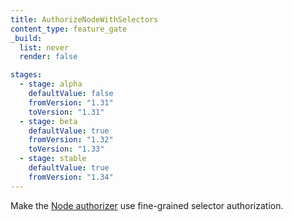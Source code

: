 ```yaml
---
title: AuthorizeNodeWithSelectors
content_type: feature_gate
_build:
  list: never
  render: false

stages:
  - stage: alpha
    defaultValue: false
    fromVersion: "1.31"
    toVersion: "1.31"
  - stage: beta
    defaultValue: true
    fromVersion: "1.32"
    toVersion: "1.33"
  - stage: stable
    defaultValue: true
    fromVersion: "1.34"
---
```

Make the [Node authorizer](/docs/reference/access-authn-authz/node/) use fine-grained selector authorization.
